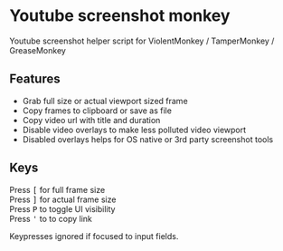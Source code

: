 # Youtube screenshot monkey
Youtube screenshot helper script for ViolentMonkey / TamperMonkey / GreaseMonkey

## Features
* Grab full size or actual viewport sized frame
* Copy frames to clipboard or save as file
* Copy video url with title and duration
* Disable video overlays to make less polluted video viewport
* Disabled overlays helps for OS native or 3rd party screenshot tools

## Keys
Press <kbd>[</kbd> for full frame size  
Press <kbd>]</kbd> for actual frame size  
Press <kbd>P</kbd> to toggle UI visibility  
Press <kbd>'</kbd> to to copy link  

Keypresses ignored if focused to input fields.
